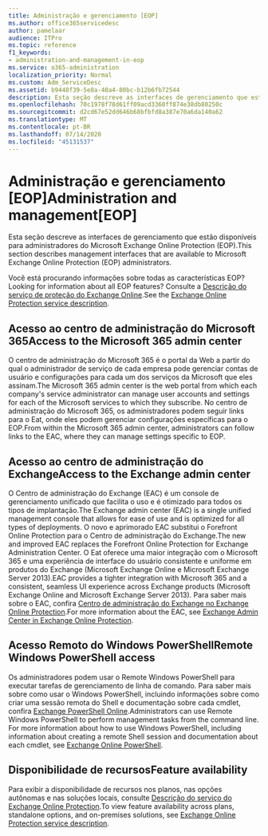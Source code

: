 ```yaml
---
title: Administração e gerenciamento [EOP]
ms.author: office365servicedesc
author: pamelaar
audience: ITPro
ms.topic: reference
f1_keywords:
- administration-and-management-in-eop
ms.service: o365-administration
localization_priority: Normal
ms.custom: Adm_ServiceDesc
ms.assetid: b9448f39-5e8a-48a4-80bc-b12b6fb72544
description: Esta seção descreve as interfaces de gerenciamento que estão disponíveis para administradores do Microsoft Exchange Online Protection (EOP).
ms.openlocfilehash: 70c1978f78d61ff09acd3360ff874e38db80250c
ms.sourcegitcommit: d2cd67e52dd646b68bfbfd8a387e70a6da140a62
ms.translationtype: MT
ms.contentlocale: pt-BR
ms.lasthandoff: 07/14/2020
ms.locfileid: "45131537"
---
```

# <a name="administration-and-managementeop"></a><span data-ttu-id="99c03-103">Administração e gerenciamento [EOP]</span><span class="sxs-lookup"><span data-stu-id="99c03-103">Administration and management[EOP]</span></span>

<span data-ttu-id="99c03-104">Esta seção descreve as interfaces de gerenciamento que estão disponíveis para administradores do Microsoft Exchange Online Protection (EOP).</span><span class="sxs-lookup"><span data-stu-id="99c03-104">This section describes management interfaces that are available to Microsoft Exchange Online Protection (EOP) administrators.</span></span>
  
<span data-ttu-id="99c03-105">Você está procurando informações sobre todas as características EOP?</span><span class="sxs-lookup"><span data-stu-id="99c03-105">Looking for information about all EOP features?</span></span> <span data-ttu-id="99c03-106">Consulte a [Descrição do serviço de proteção do Exchange Online](exchange-online-protection-service-description.md).</span><span class="sxs-lookup"><span data-stu-id="99c03-106">See the [Exchange Online Protection service description](exchange-online-protection-service-description.md).</span></span>
  
## <a name="access-to-the-microsoft-365-admin-center"></a><span data-ttu-id="99c03-107">Acesso ao centro de administração do Microsoft 365</span><span class="sxs-lookup"><span data-stu-id="99c03-107">Access to the Microsoft 365 admin center</span></span>

<span data-ttu-id="99c03-108">O centro de administração do Microsoft 365 é o portal da Web a partir do qual o administrador de serviço de cada empresa pode gerenciar contas de usuário e configurações para cada um dos serviços da Microsoft que eles assinam.</span><span class="sxs-lookup"><span data-stu-id="99c03-108">The Microsoft 365 admin center is the web portal from which each company's service administrator can manage user accounts and settings for each of the Microsoft services to which they subscribe.</span></span> <span data-ttu-id="99c03-109">No centro de administração do Microsoft 365, os administradores podem seguir links para o Eat, onde eles podem gerenciar configurações específicas para o EOP.</span><span class="sxs-lookup"><span data-stu-id="99c03-109">From within the Microsoft 365 admin center, administrators can follow links to the EAC, where they can manage settings specific to EOP.</span></span>
  
## <a name="access-to-the-exchange-admin-center"></a><span data-ttu-id="99c03-110">Acesso ao centro de administração do Exchange</span><span class="sxs-lookup"><span data-stu-id="99c03-110">Access to the Exchange admin center</span></span>

<span data-ttu-id="99c03-111">O Centro de administração do Exchange (EAC) é um console de gerenciamento unificado que facilita o uso e é otimizado para todos os tipos de implantação.</span><span class="sxs-lookup"><span data-stu-id="99c03-111">The Exchange admin center (EAC) is a single unified management console that allows for ease of use and is optimized for all types of deployments.</span></span> <span data-ttu-id="99c03-112">O novo e aprimorado EAC substitui o Forefront Online Protection para o Centro de administração do Exchange.</span><span class="sxs-lookup"><span data-stu-id="99c03-112">The new and improved EAC replaces the Forefront Online Protection for Exchange Administration Center.</span></span> <span data-ttu-id="99c03-113">O Eat oferece uma maior integração com o Microsoft 365 e uma experiência de interface do usuário consistente e uniforme em produtos do Exchange (Microsoft Exchange Online e Microsoft Exchange Server 2013).</span><span class="sxs-lookup"><span data-stu-id="99c03-113">EAC provides a tighter integration with Microsoft 365 and a consistent, seamless UI experience across Exchange products (Microsoft Exchange Online and Microsoft Exchange Server 2013).</span></span> <span data-ttu-id="99c03-114">Para saber mais sobre o EAC, confira [Centro de administração do Exchange no Exchange Online Protection](https://go.microsoft.com/fwlink/p/?LinkId=282381).</span><span class="sxs-lookup"><span data-stu-id="99c03-114">For more information about the EAC, see [Exchange Admin Center in Exchange Online Protection](https://go.microsoft.com/fwlink/p/?LinkId=282381).</span></span>
  
## <a name="remote-windows-powershell-access"></a><span data-ttu-id="99c03-115">Acesso Remoto do Windows PowerShell</span><span class="sxs-lookup"><span data-stu-id="99c03-115">Remote Windows PowerShell access</span></span>

 <span data-ttu-id="99c03-p104">Os administradores podem usar o Remote Windows PowerShell para executar tarefas de gerenciamento de linha de comando. Para saber mais sobre como usar o Windows PowerShell, incluindo informações sobre como criar uma sessão remota do Shell e documentação sobre cada cmdlet, confira [Exchange PowerShell Online](https://go.microsoft.com/fwlink/p/?LinkId=282266).</span><span class="sxs-lookup"><span data-stu-id="99c03-p104">Administrators can use Remote Windows PowerShell to perform management tasks from the command line. For more information about how to use Windows PowerShell, including information about creating a remote Shell session and documentation about each cmdlet, see [Exchange Online PowerShell](https://go.microsoft.com/fwlink/p/?LinkId=282266).</span></span>
  
## <a name="feature-availability"></a><span data-ttu-id="99c03-118">Disponibilidade de recursos</span><span class="sxs-lookup"><span data-stu-id="99c03-118">Feature availability</span></span>

<span data-ttu-id="99c03-119">Para exibir a disponibilidade de recursos nos planos, nas opções autônomas e nas soluções locais, consulte [Descrição do serviço do Exchange Online Protection](exchange-online-protection-service-description.md).</span><span class="sxs-lookup"><span data-stu-id="99c03-119">To view feature availability across plans, standalone options, and on-premises solutions, see [Exchange Online Protection service description](exchange-online-protection-service-description.md).</span></span>
  